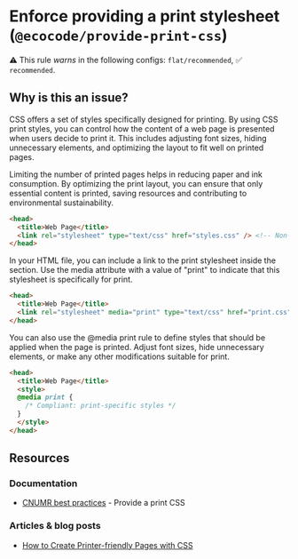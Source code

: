 # Enforce providing a print stylesheet (`@ecocode/provide-print-css`)

⚠️ This rule _warns_ in the following configs: `flat/recommended`, ✅ `recommended`.

<!-- end auto-generated rule header -->

## Why is this an issue?

CSS offers a set of styles specifically designed for printing.
By using CSS print styles, you can control how the content of a web page is presented when users decide to print it.
This includes adjusting font sizes, hiding unnecessary elements, and optimizing the layout to fit well on printed pages.

Limiting the number of printed pages helps in reducing paper and ink consumption.
By optimizing the print layout, you can ensure that only essential content is printed, saving resources and contributing
to environmental sustainability.

```html
<head>
  <title>Web Page</title>
  <link rel="stylesheet" type="text/css" href="styles.css" /> <!-- Non-compliant -->
</head>
```

In your HTML file, you can include a link to the print stylesheet inside the <head> section.
Use the media attribute with a value of "print" to indicate that this stylesheet is specifically for print.

```html
<head>
  <title>Web Page</title>
  <link rel="stylesheet" media="print" type="text/css" href="print.css" /> <!-- Compliant -->
</head>
```

You can also use the @media print rule to define styles that should be applied when the page is printed.
Adjust font sizes, hide unnecessary elements, or make any other modifications suitable for print.

```html
<head>
  <title>Web Page</title>
  <style>
  @media print {
    /* Compliant: print-specific styles */
  }
  </style>
</head>
```

## Resources

### Documentation

- [CNUMR best practices](https://github.com/cnumr/best-practices/blob/main/chapters/BP_027_en.md) - Provide a print CSS

### Articles & blog posts

- [How to Create Printer-friendly Pages with CSS](https://www.sitepoint.com/css-printer-friendly-pages/)

